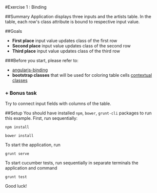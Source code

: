 #Exercise 1 : Binding

##Summary
Application displays three inputs and the artists table. In the table, each row's class attribute is bound to respective input value.

##Goals
* **First place** input value updates class of the first row
* **Second place** input value updates class of the second row
* **Third place** input value updates class of the third row

###Before you start, please refer to:
* [angularjs-binding](https://egghead.io/lessons/angularjs-binding)
* **bootstrap classes** that will be used for coloring table cells [contextual classes](http://getbootstrap.com/css/#tables)

### + Bonus task
Try to connect input fields with columns of the table.

##Setup
 You should have installed `npm`, `bower`, `grunt-cli`  packages to run this example. First, run sequentially:
 
 ```
 npm install
 ```
 
 ```
 bower install
 ```
 
 To start the application, run
 
 ```
 grunt serve
 ```
 
To start cucumber tests, run sequentially in separate terminals the application and command

 ```
 grunt test
 ```
 
Good luck!
